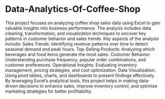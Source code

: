 # Data-Analytics-Of-Coffee-Shop
This project focuses on analyzing coffee shop sales data using Excel to gain valuable insights into business performance. The analysis includes data cleaning, transformation, and visualization techniques to uncover key patterns in customer behavior and sales trends.
Key aspects of the analysis include:
Sales Trends: Identifying revenue patterns over time to detect seasonal demand and peak hours.
Top-Selling Products: Analyzing which beverages and food items generate the most sales.
Customer Behavior: Understanding purchase frequency, popular order combinations, and customer preferences.
Operational Insights: Evaluating inventory management, pricing strategies, and cost optimization.
Data Visualization: Using pivot tables, charts, and dashboards to present findings effectively.
By leveraging Excel’s analytical tools, this project helps in making data-driven decisions to enhance sales, improve inventory control, and optimize marketing strategies for better profitability. 



